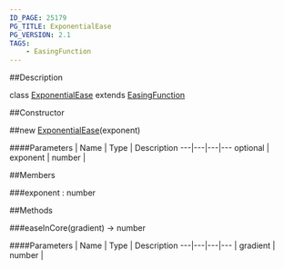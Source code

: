 ```yaml
---
ID_PAGE: 25179
PG_TITLE: ExponentialEase
PG_VERSION: 2.1
TAGS:
    - EasingFunction
---
```

##Description

class [ExponentialEase](/classes/2.2/ExponentialEase) extends [EasingFunction](/classes/2.2/EasingFunction)



##Constructor

##new [ExponentialEase](/classes/2.2/ExponentialEase)(exponent)



####Parameters
 | Name | Type | Description
---|---|---|---
optional | exponent | number |  

##Members

###exponent : number



##Methods

###easeInCore(gradient) &rarr; number



####Parameters
 | Name | Type | Description
---|---|---|---
 | gradient | number |  

